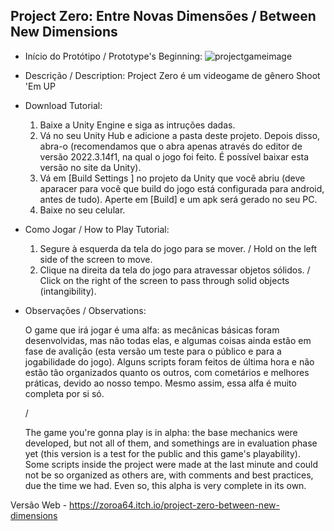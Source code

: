 ## Project Zero: Entre Novas Dimensões / Between New Dimensions

- Início do Protótipo / Prototype's Beginning:
![projectgameimage](https://github.com/ThiagoChaves517/Project-Zero_2023/assets/51033564/97558745-a0e2-4e63-86ca-506c47b14c0c)

- Descrição / Description:
  Project Zero é um videogame de gênero Shoot 'Em UP

- Download Tutorial:
  1) Baixe a Unity Engine e siga as intruções dadas.
  2) Vá no seu Unity Hub e adicione a pasta deste projeto. Depois disso, abra-o (recomendamos que o abra apenas através do editor de versão 2022.3.14f1, na qual o jogo foi feito. É possível baixar esta versão
  no site da Unity).
  3) Vá em \[Build Settings \] no projeto da Unity que você abriu (deve aparacer para você que build do jogo está configurada para android, antes de tudo). Aperte em \[Build\] e um apk será gerado no seu PC.
  4) Baixe no seu celular.
  
- Como Jogar / How to Play Tutorial:
  1) Segure à esquerda da tela do jogo para se mover. / Hold on the left side of the screen to move.
  2) Clique na direita da tela do jogo para atravessar objetos sólidos. / Click on the right of the screen to pass through solid objects (intangibility).

- Observações / Observations:
  
  O game que irá jogar é uma alfa: as mecânicas básicas foram desenvolvidas, mas não todas elas, e algumas coisas ainda estão em fase de avalição (esta versão um teste para o público e para a jogabilidade do jogo).
  Alguns scripts foram feitos de última hora e não estão tão organizados quanto os outros, com cometários e melhores práticas, devido ao nosso tempo. Mesmo assim, essa alfa é muito completa por si só.
  
  /
  
  The game you're gonna play is in alpha: the base mechanics were developed, but not all of them, and somethings are in evaluation phase yet (this version is a test for the public and this game's playability).
  Some scripts inside the project were made at the last minute and could not be so organized as others are, with comments and best practices, due the time we had. Even so, this alpha is very complete in its own.

Versão Web - https://zoroa64.itch.io/project-zero-between-new-dimensions
  
